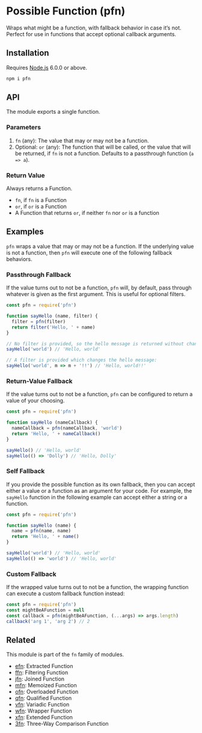 # Possible Function (pfn)

Wraps what might be a function, with fallback behavior in case it’s not. Perfect for use in functions that accept optional callback arguments.

## Installation

Requires [Node.js](https://nodejs.org/) 6.0.0 or above.

```bash
npm i pfn
```

## API

The module exports a single function.

### Parameters

1. `fn` (any): The value that may or may not be a function.
2. Optional: `or` (any): The function that will be called, or the value that will be returned, if `fn` is not a function. Defaults to a passthrough function (`a => a`).

### Return Value

Always returns a Function.

* `fn`, if `fn` is a Function
* `or`, if `or` is a Function
* A Function that returns `or`, if neither `fn` nor `or` is a function

## Examples

`pfn` wraps a value that may or may not be a function. If the underlying value is not a function, then `pfn` will execute one of the following fallback behaviors.

### Passthrough Fallback

If the value turns out to not be a function, `pfn` will, by default, pass through whatever is given as the first argument. This is useful for optional filters.

```javascript
const pfn = require('pfn')

function sayHello (name, filter) {
  filter = pfn(filter)
  return filter('Hello, ' + name)
}

// No filter is provided, so the hello message is returned without change:
sayHello('world') // 'Hello, world'

// A filter is provided which changes the hello message:
sayHello('world', m => m + '!!') // 'Hello, world!!'
```

### Return-Value Fallback

If the value turns out to not be a function, `pfn` can be configured to return a value of your choosing.

```javascript
const pfn = require('pfn')

function sayHello (nameCallback) {
  nameCallback = pfn(nameCallback, 'world')
  return 'Hello, ' + nameCallback()
}

sayHello() // 'Hello, world'
sayHello(() => 'Dolly') // 'Hello, Dolly'
```

### Self Fallback

If you provide the possible function as its own fallback, then you can accept either a value or a function as an argument for your code. For example, the `sayHello` function in the following example can accept either a string or a function.

```javascript
const pfn = require('pfn')

function sayHello (name) {
  name = pfn(name, name)
  return 'Hello, ' + name()
}

sayHello('world') // 'Hello, world'
sayHello(() => 'world') // 'Hello, world'
```

### Custom Fallback

If the wrapped value turns out to not be a function, the wrapping function can execute a custom fallback function instead:

```javascript
const pfn = require('pfn')
const mightBeAFunction = null
const callback = pfn(mightBeAFunction, (...args) => args.length)
callback('arg 1', 'arg 2') // 2
```

## Related

This module is part of the `fn` family of modules.

* [efn](https://github.com/lamansky/efn): Extracted Function
* [ffn](https://github.com/lamansky/ffn): Filtering Function
* [jfn](https://github.com/lamansky/jfn): Joined Function
* [mfn](https://github.com/lamansky/mfn): Memoized Function
* [ofn](https://github.com/lamansky/ofn): Overloaded Function
* [qfn](https://github.com/lamansky/qfn): Qualified Function
* [vfn](https://github.com/lamansky/vfn): Variadic Function
* [wfn](https://github.com/lamansky/wfn): Wrapper Function
* [xfn](https://github.com/lamansky/xfn): Extended Function
* [3fn](https://github.com/lamansky/3fn): Three-Way Comparison Function
